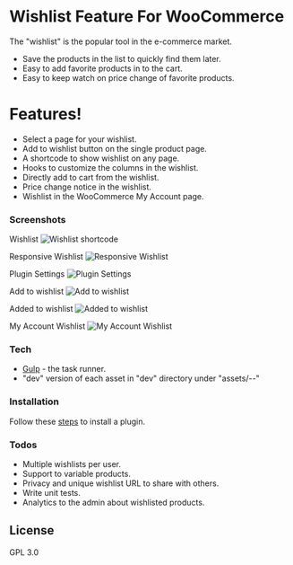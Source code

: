 # Wishlist Feature For WooCommerce

The "wishlist" is the popular tool in the e-commerce market.

  - Save the products in the list to quickly find them later.
  - Easy to add favorite products in to the cart.
  - Easy to keep watch on price change of favorite products.

# Features!

  - Select a page for your wishlist.
  - Add to wishlist button on the single product page.
  - A shortcode to show wishlist on any page.
  - Hooks to customize the columns in the wishlist.
  - Directly add to cart from the wishlist.
  - Price change notice in the wishlist.
  - Wishlist in the WooCommerce My Account page.

### Screenshots
Wishlist
![Wishlist shortcode](https://i.imgur.com/YBveh8H.png)

Responsive Wishlist
![Responsive Wishlist](https://i.imgur.com/IfrJcX6.png)

Plugin Settings
![Plugin Settings](https://i.imgur.com/8j1VI7O.png)

Add to wishlist
![Add to wishlist](https://i.imgur.com/YxvoDur.png)

Added to wishlist
![Added to wishlist](https://i.imgur.com/4JRq0HE.png)

My Account Wishlist
![My Account Wishlist](https://i.imgur.com/BiX6cIP.png)

### Tech

* [Gulp] - the task runner.
* "dev" version of each asset in "dev" directory under "assets/--"

### Installation

Follow these [steps](https://wordpress.org/support/article/managing-plugins/#installing-plugins) to install a plugin.

### Todos

 - Multiple wishlists per user.
 - Support to variable products.
 - Privacy and unique wishlist URL to share with others.
 - Write unit tests.
 - Analytics to the admin about wishlisted products.

License
----

GPL 3.0 

   [Gulp]: <http://gulpjs.com>